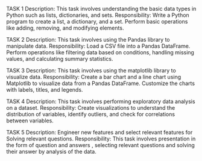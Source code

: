 TASK 1
Description:
This task involves understanding the basic data types in Python such as lists, dictionaries, and sets.
Responsibility:
Write a Python program to create a list, a dictionary, and a set. Perform basic operations like adding, removing, and modifying elements.

TASK 2
Description:
This task involves using the Pandas library to manipulate data.
Responsibility:
Load a CSV file into a Pandas DataFrame. Perform operations like filtering data based on conditions, handling missing values, and calculating summary
statistics.

TASK 3
Description:
This task involves using the matplotlib library to visualize data.
Responsibility:
Create a bar chart and a line chart using Matplotlib to visualize data from a Pandas DataFrame. Customize the charts with labels, titles, and legends.

TASK 4 
Description:
This task involves performing exploratory data analysis on a dataset.
Responsibility:
Create visualizations to understand the distribution of variables, identify outliers, and check for correlations between variables.

TASK 5
Description:
Engineer new features and select relevant features for Solving relevant questions.
Responsibility:
This task involves presentation in the form of question and answers , selecting relevant questions and solving their answer by analysis of the data.
